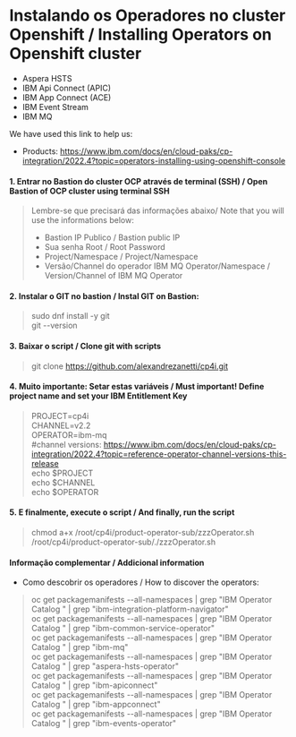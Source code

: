 # Instalando os Operadores no cluster Openshift / Installing Operators on Openshift cluster
- Aspera HSTS
- IBM Api Connect (APIC)
- IBM App Connect (ACE)
- IBM Event Stream 
- IBM MQ

We have used this link to help us: 
- Products: https://www.ibm.com/docs/en/cloud-paks/cp-integration/2022.4?topic=operators-installing-using-openshift-console

#### 1. Entrar no Bastion do cluster OCP através de terminal (SSH) / Open Bastion of OCP cluster using terminal SSH
> Lembre-se que precisará das informações abaixo/ Note that you will use the informations below:<br>
> - Bastion IP Publico / Bastion public IP<br>
> - Sua senha Root / Root Password<br>
> - Project/Namespace / Project/Namespace<br>
> - Versão/Channel do operador IBM MQ Operator/Namespace / Version/Channel of IBM MQ Operator

#### 2. Instalar o GIT no bastion / Instal GIT on Bastion:
> sudo dnf install -y git<br>
> git --version

#### 3. Baixar o script / Clone git with scripts
> git clone https://github.com/alexandrezanetti/cp4i.git

#### 4. Muito importante: Setar estas variáveis / Must important! Define project name and set your IBM Entitlement Key
> PROJECT=cp4i<br>
> CHANNEL=v2.2<br>
> OPERATOR=ibm-mq<br>
> #channel versions: https://www.ibm.com/docs/en/cloud-paks/cp-integration/2022.4?topic=reference-operator-channel-versions-this-release<br>
> echo $PROJECT<br>
> echo $CHANNEL<br>
> echo $OPERATOR

#### 5. E finalmente, execute o script / And finally, run the script
> chmod a+x /root/cp4i/product-operator-sub/zzzOperator.sh<br>
> /root/cp4i/product-operator-sub/./zzzOperator.sh

#### Informação complementar / Addicional information
- Como descobrir os operadores / How to discover the operators:
> oc get packagemanifests --all-namespaces | grep "IBM Operator Catalog " | grep "ibm-integration-platform-navigator"<br>
> oc get packagemanifests --all-namespaces | grep "IBM Operator Catalog " | grep "ibm-common-service-operator"<br>
> oc get packagemanifests --all-namespaces | grep "IBM Operator Catalog " | grep "ibm-mq"<br>
> oc get packagemanifests --all-namespaces | grep "IBM Operator Catalog " | grep "aspera-hsts-operator"<br>
> oc get packagemanifests --all-namespaces | grep "IBM Operator Catalog " | grep "ibm-apiconnect"<br>
> oc get packagemanifests --all-namespaces | grep "IBM Operator Catalog " | grep "ibm-appconnect"<br>
> oc get packagemanifests --all-namespaces | grep "IBM Operator Catalog " | grep "ibm-events-operator"
